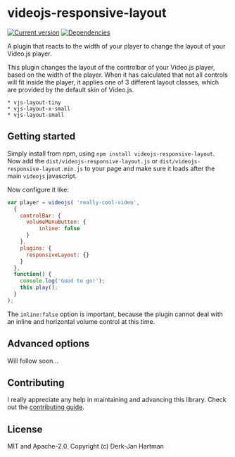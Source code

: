 # videojs-responsive-layout

[![Current version](https://img.shields.io/npm/v/videojs-responsive-layout.svg)](https://www.npmjs.com/package/videojs-responsive-layout) [![Dependencies](https://img.shields.io/versioneye/d/nodejs/videojs-responsive-layout.svg)](https://www.versioneye.com/nodejs/videojs-responsive-layout)

A plugin that reacts to the width of your player to change the layout of your Video.js player.

This plugin changes the layout of the controlbar of your Video.js player, based on the width of the player. When it has calculated that not all controls will fit inside the player, it applies one of 3 different layout classes, which are provided by the default skin of Video.js.
```
* vjs-layout-tiny
* vjs-layout-x-small
* vjs-layout-small
```

## Getting started
Simply install from npm, using `npm install videojs-responsive-layout`.
Now add the `dist/videojs-responsive-layout.js` or `dist/videojs-responsive-layout.min.js` to your page and make sure it loads after the main `videojs` javascript.

Now configure it like:
```javascript
var player = videojs( 'really-cool-video',
  {
    controlBar: {
      volumeMenuButton: {
          inline: false
      }
    },
    plugins: {
      responsiveLayout: {}
    }
  },
  function() {
    console.log('Good to go!');
    this.play();
  }
);
```
The `inline:false` option is important, because the plugin cannot deal with an inline and horizontal volume control at this time.


## Advanced options
Will follow soon...

## Contributing
I really appreciate any help in maintaining and advancing this library. Check out the [contributing guide](CONTRIBUTING.md).

## License

MIT and Apache-2.0.
Copyright (c) Derk-Jan Hartman

